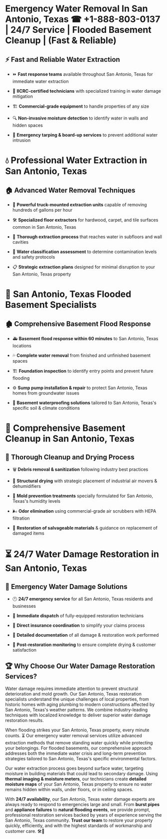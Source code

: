 # Emergency Water Removal In San Antonio, Texas ☎ +1-888-803-0137  | 24/7 Service | Flooded Basement Cleanup | (Fast & Reliable)  

## ⚡ Fast and Reliable Water Extraction  
- ⏩ **Fast response teams** available throughout San Antonio, Texas for immediate water extraction  
- 🏅 **IICRC-certified technicians** with specialized training in water damage mitigation  
- 🏗️ **Commercial-grade equipment** to handle properties of any size  
- 🔍 **Non-invasive moisture detection** to identify water in walls and hidden spaces  
- 🛑 **Emergency tarping & board-up services** to prevent additional water intrusion  

# 💧 Professional Water Extraction in San Antonio, Texas  

## 🏠 Advanced Water Removal Techniques  
- 🚛 **Powerful truck-mounted extraction units** capable of removing hundreds of gallons per hour  
- 🛠️ **Specialized floor extractors** for hardwood, carpet, and tile surfaces common in San Antonio, Texas  
- 📏 **Thorough extraction process** that reaches water in subfloors and wall cavities  
- 🧪 **Water classification assessment** to determine contamination levels and safety protocols  
- 📋 **Strategic extraction plans** designed for minimal disruption to your San Antonio, Texas property  

# 🌊 San Antonio, Texas Flooded Basement Specialists  

## 🏚️ Comprehensive Basement Flood Response  
- 🚑 **Basement flood response within 60 minutes** to San Antonio, Texas locations  
- 💦 **Complete water removal** from finished and unfinished basement spaces  
- 🏗️ **Foundation inspection** to identify entry points and prevent future flooding  
- ⚙️ **Sump pump installation & repair** to protect San Antonio, Texas homes from groundwater issues  
- 🌱 **Basement waterproofing solutions** tailored to San Antonio, Texas's specific soil & climate conditions  

# 🧹 Comprehensive Basement Cleanup in San Antonio, Texas  

## 🔄 Thorough Cleanup and Drying Process  
- 🗑️ **Debris removal & sanitization** following industry best practices  
- 💨 **Structural drying** with strategic placement of industrial air movers & dehumidifiers  
- 🦠 **Mold prevention treatments** specially formulated for San Antonio, Texas's humidity levels  
- 🌬️ **Odor elimination** using commercial-grade air scrubbers with HEPA filtration  
- 🔧 **Restoration of salvageable materials** & guidance on replacement of damaged items  

# ⏳ 24/7 Water Damage Restoration in San Antonio, Texas  

## 🚀 Emergency Water Damage Solutions  
- 🕛 **24/7 emergency service** for all San Antonio, Texas residents and businesses  
- 🚒 **Immediate dispatch** of fully-equipped restoration technicians  
- 🏦 **Direct insurance coordination** to simplify your claims process  
- 📜 **Detailed documentation** of all damage & restoration work performed  
- 🔎 **Post-restoration monitoring** to ensure complete drying & customer satisfaction  

## 🏆 Why Choose Our Water Damage Restoration Services?  
Water damage requires immediate attention to prevent structural deterioration and mold growth. Our San Antonio, Texas restoration specialists understand the unique challenges of local properties, from historic homes with aging plumbing to modern constructions affected by San Antonio, Texas's weather patterns. We combine industry-leading techniques with localized knowledge to deliver superior water damage restoration results.  

When flooding strikes your San Antonio, Texas property, every minute counts. ⏳ Our emergency water removal services utilize advanced extraction methods that remove standing water quickly while protecting your belongings. For flooded basements, our comprehensive approach addresses both the immediate water crisis and long-term prevention strategies tailored to San Antonio, Texas's specific environmental factors.  

Our water extraction process goes beyond surface water, targeting moisture in building materials that could lead to secondary damage. Using **thermal imaging & moisture meters**, our technicians create **detailed moisture maps** of your San Antonio, Texas property to ensure no water remains hidden within walls, under floors, or in ceiling spaces.  

With **24/7 availability**, our San Antonio, Texas water damage experts are always ready to respond to emergencies large and small. From **burst pipes** and **appliance failures** to **natural flooding events**, we provide prompt, professional restoration services backed by years of experience serving the San Antonio, Texas community. **Trust our team** to restore your property quickly, efficiently, and with the highest standards of workmanship and customer care. 🛠️💪  
